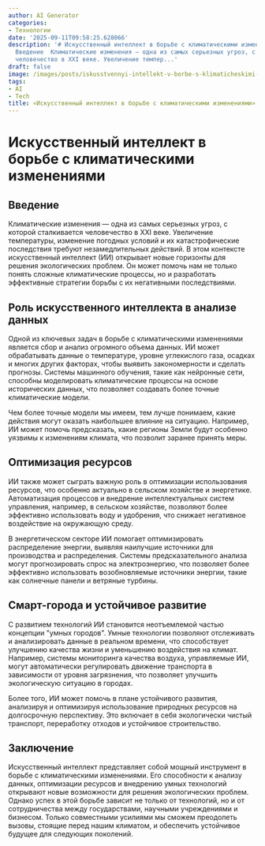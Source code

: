 ```yaml
---
author: AI Generator
categories:
- Технологии
date: '2025-09-11T09:58:25.628066'
description: '# Искусственный интеллект в борьбе с климатическими изменениями  ##
  Введение  Климатические изменения — одна из самых серьезных угроз, с которой сталкивается
  человечество в XXI веке. Увеличение темпер...'
draft: false
image: /images/posts/iskusstvennyi-intellekt-v-borbe-s-klimaticheskimi-izmeneniiami.jpg
tags:
- AI
- Tech
title: «Искусственный интеллект в борьбе с климатическими изменениями»
---
```


# Искусственный интеллект в борьбе с климатическими изменениями

## Введение

Климатические изменения — одна из самых серьезных угроз, с которой сталкивается человечество в XXI веке. Увеличение температуры, изменение погодных условий и их катастрофические последствия требуют незамедлительных действий. В этом контексте искусственный интеллект (ИИ) открывает новые горизонты для решения экологических проблем. Он может помочь нам не только понять сложные климатические процессы, но и разработать эффективные стратегии борьбы с их негативными последствиями.

## Роль искусственного интеллекта в анализе данных

Одной из ключевых задач в борьбе с климатическими изменениями является сбор и анализ огромного объема данных. ИИ может обрабатывать данные о температуре, уровне углекислого газа, осадках и многих других факторах, чтобы выявить закономерности и сделать прогнозы. Системы машинного обучения, такие как нейронные сети, способны моделировать климатические процессы на основе исторических данных, что позволяет создавать более точные климатические модели.

Чем более точные модели мы имеем, тем лучше понимаем, какие действия могут оказать наибольшее влияние на ситуацию. Например, ИИ может помочь предсказать, какие регионы Земли будут особенно уязвимы к изменениям климата, что позволит заранее принять меры.

## Оптимизация ресурсов

ИИ также может сыграть важную роль в оптимизации использования ресурсов, что особенно актуально в сельском хозяйстве и энергетике. Автоматизация процессов и внедрение интеллектуальных систем управления, например, в сельском хозяйстве, позволяют более эффективно использовать воду и удобрения, что снижает негативное воздействие на окружающую среду.

В энергетическом секторе ИИ помогает оптимизировать распределение энергии, выявляя наилучшие источники для производства и распределения. Системы предсказательного анализа могут прогнозировать спрос на электроэнергию, что позволяет более эффективно использовать возобновляемые источники энергии, такие как солнечные панели и ветряные турбины.

## Смарт-города и устойчивое развитие

С развитием технологий ИИ становится неотъемлемой частью концепции "умных городов". Умные технологии позволяют отслеживать и анализировать данные в реальном времени, что способствует улучшению качества жизни и уменьшению воздействия на климат. Например, системы мониторинга качества воздуха, управляемые ИИ, могут автоматически регулировать движение транспорта в зависимости от уровня загрязнения, что позволяет улучшить экологическую ситуацию в городах.

Более того, ИИ может помочь в плане устойчивого развития, анализируя и оптимизируя использование природных ресурсов на долгосрочную перспективу. Это включает в себя экологически чистый транспорт, переработку отходов и устойчивое строительство.

## Заключение

Искусственный интеллект представляет собой мощный инструмент в борьбе с климатическими изменениями. Его способности к анализу данных, оптимизации ресурсов и внедрению умных технологий открывают новые возможности для решения экологических проблем. Однако успех в этой борьбе зависит не только от технологий, но и от сотрудничества между государствами, научными учреждениями и бизнесом. Только совместными усилиями мы сможем преодолеть вызовы, стоящие перед нашим климатом, и обеспечить устойчивое будущее для следующих поколений.
